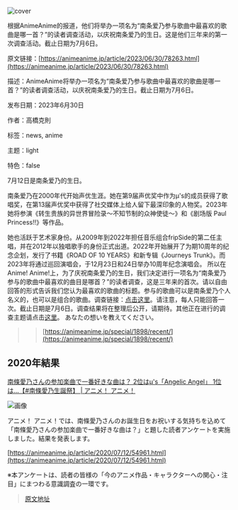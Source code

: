 ![cover](https://animeanime.jp/imgs/ogp_f/595284.png)

根据AnimeAnime的报道，他们将举办一项名为“南条爱乃参与歌曲中最喜欢的歌曲是哪一首？”的读者调查活动，以庆祝南条爱乃的生日。这是他们三年来的第一次调查活动。截止日期为7月6日。

原文链接：[https://animeanime.jp/article/2023/06/30/78263.html](https://animeanime.jp/article/2023/06/30/78263.html)

描述：AnimeAnime将举办一项名为“南条爱乃参与歌曲中最喜欢的歌曲是哪一首？”的读者调查活动，以庆祝南条爱乃的生日。截止日期为7月6日。

发布日期：2023年6月30日

作者：高橋克則

标签：news, anime

主题：light

特色：false

7月12日是南条爱乃的生日。

南条爱乃在2000年代开始声优生涯。她在第9届声优奖中作为μ's的成员获得了歌唱奖，在第13届声优奖中获得了社交媒体上给人留下最深印象的人物奖。2023年她将参演《转生贵族的异世界冒险录～不知节制的众神使徒～》和《剧场版 Paul Princess!!》等作品。

她也活跃于艺术家身份。从2009年到2022年担任音乐组合fripSide的第二任主唱，并在2012年以独唱歌手的身份正式出道。2022年开始展开了为期10周年的纪念企划，发行了书籍《ROAD OF 10 YEARS》和新专辑《Journeys Trunk》。而2023年将通过巡回演唱会，于12月23日和24日举办10周年纪念演唱会。
所以在Anime! Anime!上，为了庆祝南条爱乃的生日，我们决定进行一项名为“南条爱乃参与的歌曲中最喜欢的曲目是哪首？”的读者调查，这是三年来的首次。请以自由回答的形式告诉我们您认为最喜欢的歌曲的标题。参与的歌曲可以是南条爱乃个人名义的，也可以是组合的歌曲。调查链接：<a href="https://questant.jp/q/96ERSS5U" target="_blank" class="btn-move">点击这里</a>。请注意，每人只能回答一次。截止日期是7月6日。调查结果将在整理后公开，请期待。其他正在进行的调查主题请点击<a href="https://questant.jp/q/96ERSS5U" target="_blank" class="btn-move">这里</a>。
あなたの想いを教えてください。

>>[https://animeanime.jp/special/1898/recent/](https://animeanime.jp/special/1898/recent/)

## 2020年結果

[南條愛乃さんの参加楽曲で一番好きな曲は？ 2位はμ's「Angelic Angel」 1位は…【#南條愛乃生誕祭】 | アニメ！ アニメ！](https://animeanime.jp/article/2020/07/12/54961.html)

![画像](https://animeanime.jp/imgs/card_l/344915.jpg)

アニメ！ アニメ！では、南條愛乃さんのお誕生日をお祝いする気持ちを込めて「南條愛乃さんの参加楽曲で一番好きな曲は？」と題した読者アンケートを実施しました。結果を発表します。

[https://animeanime.jp/article/2020/07/12/54961.html](https://animeanime.jp/article/2020/07/12/54961.html)

※本アンケートは、読者の皆様の「今のアニメ作品・キャラクターへの関心・注目」にまつわる意識調査の一環です。

>[原文地址](https://animeanime.jp/article/2023/06/30/78263.html)  